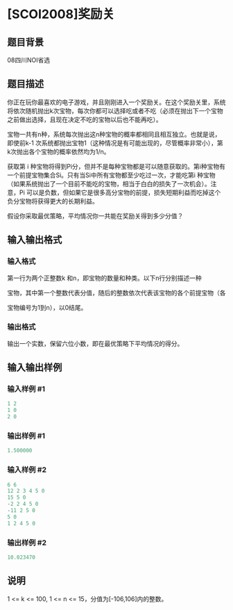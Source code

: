 # [SCOI2008]奖励关

## 题目背景

08四川NOI省选

## 题目描述

你正在玩你最喜欢的电子游戏，并且刚刚进入一个奖励关。在这个奖励关里，系统将依次随机抛出k次宝物，每次你都可以选择吃或者不吃（必须在抛出下一个宝物之前做出选择，且现在决定不吃的宝物以后也不能再吃）。

宝物一共有n种，系统每次抛出这n种宝物的概率都相同且相互独立。也就是说，即使前k-1 次系统都抛出宝物1（这种情况是有可能出现的，尽管概率非常小），第k次抛出各个宝物的概率依然均为1/n。

获取第 i 种宝物将得到Pi分，但并不是每种宝物都是可以随意获取的。第i种宝物有一个前提宝物集合Si。只有当Si中所有宝物都至少吃过一次，才能吃第i 种宝物（如果系统抛出了一个目前不能吃的宝物，相当于白白的损失了一次机会）。注意，Pi 可以是负数，但如果它是很多高分宝物的前提，损失短期利益而吃掉这个负分宝物将获得更大的长期利益。

假设你采取最优策略，平均情况你一共能在奖励关得到多少分值？

## 输入输出格式

### 输入格式

第一行为两个正整数k 和n，即宝物的数量和种类。以下n行分别描述一种

宝物，其中第一个整数代表分值，随后的整数依次代表该宝物的各个前提宝物（各

宝物编号为1到n），以0结尾。

### 输出格式

输出一个实数，保留六位小数，即在最优策略下平均情况的得分。

## 输入输出样例

### 输入样例 #1

```cpp
1 2
1 0
2 0
```


### 输出样例 #1

```cpp
1.500000
```


### 输入样例 #2

```cpp
6 6
12 2 3 4 5 0
15 5 0
-2 2 4 5 0
-11 2 5 0
5 0
1 2 4 5 0

```
### 输出样例 #2

```cpp
10.023470
```


## 说明

1 <= k <= 100, 1 <= n <= 15，分值为[-106,106]内的整数。

